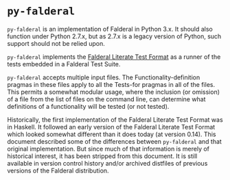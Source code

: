 `py-falderal`
=============

`py-falderal` is an implementation of Falderal in Python 3.x.  It should
also function under Python 2.7.x, but as 2.7.x is a legacy version of Python,
such support should not be relied upon.

`py-falderal` implements the
[Falderal Literate Test Format](Falderal%20Literate%20Test%20Format.md) as
a runner of the tests embedded in a Falderal Test Suite.

`py-falderal` accepts multiple input files.  The Functionality-definition
pragmas in these files apply to all the Tests-for pragmas in all of the
files.  This permits a somewhat modular usage, where the inclusion (or
omission) of a file from the list of files on the command line, can
determine what definitions of a functionality will be tested (or not tested).

Historically, the first implementation of the Falderal Literate Test Format
was in Haskell.  It followed an early version of the Falderal Literate Test Format
which looked somewhat different than it does today (at version 0.14).  This
document described some of the differences between `py-falderal` and that
original implementation.  But since much of that information is merely of
historical interest, it has been stripped from this document.  It is still
available in version control history and/or archived distfiles of previous
versions of the Falderal distribution.
